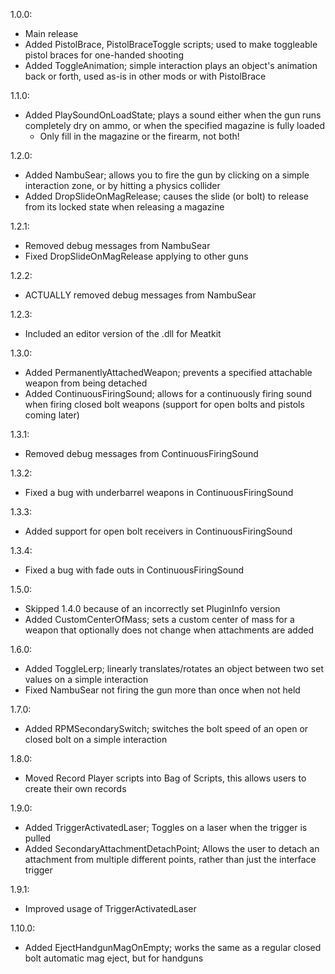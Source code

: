 1.0.0:
- Main release
- Added PistolBrace, PistolBraceToggle scripts; used to make toggleable pistol braces for one-handed shooting
- Added ToggleAnimation; simple interaction plays an object's animation back or forth, used as-is in other mods or with PistolBrace

1.1.0:
- Added PlaySoundOnLoadState; plays a sound either when the gun runs completely dry on ammo, or when the specified magazine is fully loaded
	* Only fill in the magazine or the firearm, not both!

1.2.0:
- Added NambuSear; allows you to fire the gun by clicking on a simple interaction zone, or by hitting a physics collider
- Added DropSlideOnMagRelease; causes the slide (or bolt) to release from its locked state when releasing a magazine

1.2.1:
- Removed debug messages from NambuSear
- Fixed DropSlideOnMagRelease applying to other guns

1.2.2:
- ACTUALLY removed debug messages from NambuSear

1.2.3:
- Included an editor version of the .dll for Meatkit

1.3.0:
- Added PermanentlyAttachedWeapon; prevents a specified attachable weapon from being detached
- Added ContinuousFiringSound; allows for a continuously firing sound when firing closed bolt weapons (support for open bolts and pistols coming later)

1.3.1:
- Removed debug messages from ContinuousFiringSound

1.3.2:
- Fixed a bug with underbarrel weapons in ContinuousFiringSound

1.3.3:
- Added support for open bolt receivers in ContinuousFiringSound

1.3.4:
- Fixed a bug with fade outs in ContinuousFiringSound

1.5.0:
- Skipped 1.4.0 because of an incorrectly set PluginInfo version
- Added CustomCenterOfMass; sets a custom center of mass for a weapon that optionally does not change when attachments are added

1.6.0:
- Added ToggleLerp; linearly translates/rotates an object between two set values on a simple interaction
- Fixed NambuSear not firing the gun more than once when not held

1.7.0:
- Added RPMSecondarySwitch; switches the bolt speed of an open or closed bolt on a simple interaction

1.8.0:
- Moved Record Player scripts into Bag of Scripts, this allows users to create their own records

1.9.0:
- Added TriggerActivatedLaser; Toggles on a laser when the trigger is pulled
- Added SecondaryAttachmentDetachPoint; Allows the user to detach an attachment from multiple different points, rather than just the interface trigger

1.9.1:
- Improved usage of TriggerActivatedLaser

1.10.0:
- Added EjectHandgunMagOnEmpty; works the same as a regular closed bolt automatic mag eject, but for handguns